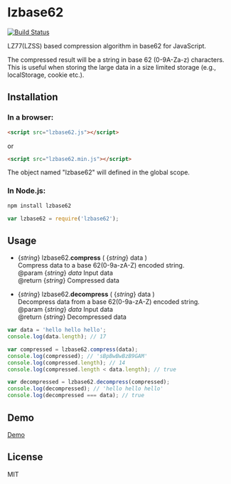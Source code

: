 lzbase62
========

[![Build Status](https://travis-ci.org/polygonplanet/lzbase62.svg)](https://travis-ci.org/polygonplanet/lzbase62)


LZ77(LZSS) based compression algorithm in base62 for JavaScript.

The compressed result will be a string in base 62 (0-9A-Za-z) characters.  
This is useful when storing the large data in a size limited storage (e.g., localStorage, cookie etc.).

## Installation

### In a browser:

```html
<script src="lzbase62.js"></script>
```

or

```html
<script src="lzbase62.min.js"></script>
```

The object named "lzbase62" will defined in the global scope.


### In Node.js:

```bash
npm install lzbase62
```

```javascript
var lzbase62 = require('lzbase62');
```

## Usage

* {_string_} lzbase62.**compress** ( {_string_} data )  
  Compress data to a base 62(0-9a-zA-Z) encoded string.  
  @param {_string_} _data_ Input data  
  @return {_string_} Compressed data  

* {_string_} lzbase62.**decompress** ( {_string_} data )  
  Decompress data from a base 62(0-9a-zA-Z) encoded string.  
  @param {_string_} _data_ Input data  
  @return {_string_} Decompressed data  

```javascript
var data = 'hello hello hello';
console.log(data.length); // 17

var compressed = lzbase62.compress(data);
console.log(compressed); // 'sBpBwBwBzB9GAM'
console.log(compressed.length); // 14
console.log(compressed.length < data.length); // true

var decompressed = lzbase62.decompress(compressed);
console.log(decompressed); // 'hello hello hello'
console.log(decompressed === data); // true
```

## Demo

[Demo](http://polygonplanet.github.io/lzbase62/demo/)

## License

MIT


